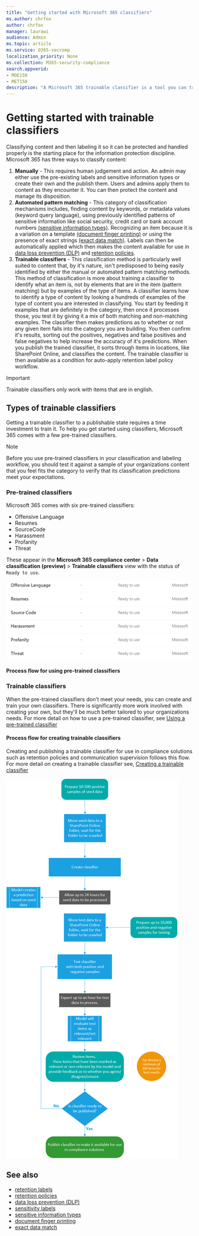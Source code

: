 ```yaml
---
title: "Getting started with Microsoft 365 classifiers"
ms.author: chrfox
author: chrfox
manager: laurawi
audience: Admin
ms.topic: article
ms.service: O365-seccomp
localization_priority: None
ms.collection: M365-security-compliance
search.appverid: 
- MOE150
- MET150
description: "A Microsoft 365 trainable classifier is a tool you can train to recognize various types of content by giving it positive and negative samples to look at. Once the classifier is trained and you confirm it's results are accurate, you use it to search through your organizations content, classify it to apply retention or sensitivity labels or include it in data loss prevention (DLP) or retention policies."
---
```


# Getting started with trainable classifiers

Classifying content and then labeling it so it can be protected and handled properly is the starting place for the information protection discipline. Microsoft 365 has three ways to classify content:

1. **Manually** - This requires human judgement and action. An admin may either use the pre-existing labels and sensitive information types or create their own and the publish them. Users and admins apply them to content as they encounter it. You can then protect the content and manage its disposition.
2. **Automated pattern matching** - This category of classification mechanisms includes, finding content by keywords, or metadata values (keyword query language), using previously identified patterns of sensitive information like social security, credit card or bank account numbers [(sensitive information types)](what-the-sensitive-information-types-look-for.md). Recognizing an item because it is a variation on a template [(document finger printing)](document-fingerprinting.md) or using the presence of exact strings [(exact data match)](create-custom-sensitive-information-types-with-exact-data-match-based-classification.md). Labels can then be automatically applied which then makes the content available for use in [data loss prevention (DLP)](data-loss-prevention-policies.md) and [retention policies](retention-policies.md).
3. **Trainable classifiers** - This classification method is particularly well suited to content that, by it's nature, isn't predisposed to being easily identified by either the manual or automated pattern matching methods. This method of classification is more about training a classifier to identify what an item is, not by elements that are in the item (pattern matching) but by examples of the type of items. A classifier learns how to identify a type of content by looking a hundreds of examples of the type of content you are interested in classifying. You start by feeding it examples that are definitely in the category, then once it processes those, you test it by giving it a mix of both matching and non-matching examples. The classifier then makes predictions as to whether or not any given item falls into the category you are building. You then confirm it's results, sorting out the positives, negatives and false positives and false negatives to help increase the accuracy of it's predictions. When you publish the trained classifier, it sorts through items in locations, like SharePoint Online, and classifies the content. The trainable classifier is then available as a condition for auto-apply retention label policy workflow.

> [!IMPORTANT]
> Trainable classifiers only work with items that are in english.

## Types of trainable classifiers

Getting a trainable classifier to a publishable state requires a time investment to train it. To help you get started using classifiers, Microsoft 365 comes with a few pre-trained classifiers.

> [!NOTE]
> Before you use pre-trained classifiers in your classification and labeling workflow, you should test it against a sample of your organizations content that you feel fits the category to verify that its classification predictions meet your expectations.

### Pre-trained classifiers

Microsoft 365 comes with six pre-trained classifiers:

- Offensive Language
- Resumes
- SourceCode
- Harassment
- Profanity
- Threat

These appear in the **Microsoft 365 compliance center** > **Data classification (preview)** > **Trainable classifiers** view with the status of `Ready to use`.

![PLACE HOLDER SCREEN SHOT classifiers-pre-trained-classifiers-placeholder](media/classifiers-pre-trained-classifiers-placeholder.png)

#### Process flow for using pre-trained classifiers

### Trainable classifiers

When the pre-trained classifiers don't meet your needs, you can create and train your own classifiers. There is significantly more work involved with creating your own, but they'll be much better tailored to your organizations needs. For more detail on how to use a pre-trained classifier, see [Using a pre-trained classifier](classifier-user-a-pre-trained-classifier.md)

#### Process flow for creating trainable classifiers

Creating and publishing a trainable classifier for use in compliance solutions such as retention policies and communication supervision follows this flow. For more detail on creating a trainable classifier see, [Creating a trainable classifier](classifier-creating-a-custom-classifier.md)

![process flow trainable classifier](media/pub-train-class.png)

## See also

- [retention labels](labels.md)
- [retention policies](retention-policies.md)
- [data loss prevention (DLP)](data-loss-prevention-policies.md)
- [sensitivity labels](sensitivity-labels.md)
- [sensitive information types](what-the-sensitive-information-types-look-for.md)
- [document finger printing](document-fingerprinting.md)
- [exact data match](create-custom-sensitive-information-types-with-exact-data-match-based-classification.md)
